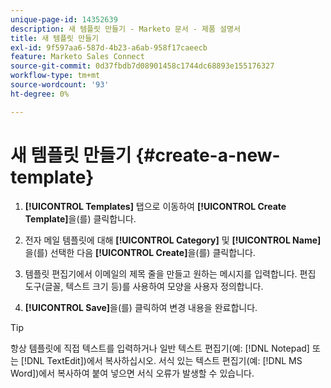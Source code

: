 ```yaml
---
unique-page-id: 14352639
description: 새 템플릿 만들기 - Marketo 문서 - 제품 설명서
title: 새 템플릿 만들기
exl-id: 9f597aa6-587d-4b23-a6ab-958f17caeecb
feature: Marketo Sales Connect
source-git-commit: 0d37fbdb7d08901458c1744dc68893e155176327
workflow-type: tm+mt
source-wordcount: '93'
ht-degree: 0%

---
```


# 새 템플릿 만들기 {#create-a-new-template}

1. **[!UICONTROL Templates]** 탭으로 이동하여 **[!UICONTROL Create Template]**&#x200B;을(를) 클릭합니다.

1. 전자 메일 템플릿에 대해 **[!UICONTROL Category]** 및 **[!UICONTROL Name]**&#x200B;을(를) 선택한 다음 **[!UICONTROL Create]**&#x200B;을(를) 클릭합니다.

1. 템플릿 편집기에서 이메일의 제목 줄을 만들고 원하는 메시지를 입력합니다. 편집 도구(글꼴, 텍스트 크기 등)를 사용하여 모양을 사용자 정의합니다.

1. **[!UICONTROL Save]**&#x200B;을(를) 클릭하여 변경 내용을 완료합니다.

>[!TIP]
>
>항상 템플릿에 직접 텍스트를 입력하거나 일반 텍스트 편집기(예: [!DNL Notepad] 또는 [!DNL TextEdit])에서 복사하십시오. 서식 있는 텍스트 편집기(예: [!DNL MS Word])에서 복사하여 붙여 넣으면 서식 오류가 발생할 수 있습니다.
